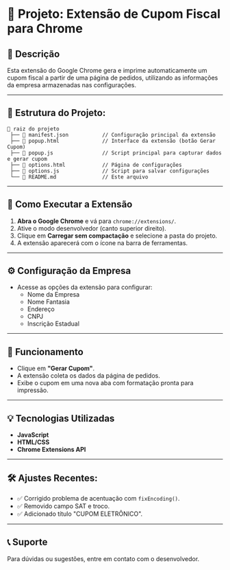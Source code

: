 # 📄 Projeto: Extensão de Cupom Fiscal para Chrome

## 📝 Descrição
Esta extensão do Google Chrome gera e imprime automaticamente um cupom fiscal a partir de uma página de pedidos, utilizando as informações da empresa armazenadas nas configurações.

---

## 📂 Estrutura do Projeto:
```
📁 raiz do projeto
 ├── 📄 manifest.json           // Configuração principal da extensão
 ├── 📄 popup.html              // Interface da extensão (botão Gerar Cupom)
 ├── 📄 popup.js                // Script principal para capturar dados e gerar cupom
 ├── 📄 options.html            // Página de configurações
 ├── 📄 options.js              // Script para salvar configurações
 └── 📄 README.md               // Este arquivo
```
---

## 🚀 Como Executar a Extensão
1. **Abra o Google Chrome** e vá para `chrome://extensions/`.
2. Ative o modo desenvolvedor (canto superior direito).
3. Clique em **Carregar sem compactação** e selecione a pasta do projeto.
4. A extensão aparecerá com o ícone na barra de ferramentas.

---

## ⚙️ Configuração da Empresa
- Acesse as opções da extensão para configurar:
  - Nome da Empresa
  - Nome Fantasia
  - Endereço
  - CNPJ
  - Inscrição Estadual
---

## 🧩 Funcionamento
- Clique em **"Gerar Cupom"**.
- A extensão coleta os dados da página de pedidos.
- Exibe o cupom em uma nova aba com formatação pronta para impressão.
---

## 💡 Tecnologias Utilizadas
- **JavaScript**
- **HTML/CSS**
- **Chrome Extensions API**
---

## 🛠️ Ajustes Recentes:
- ✅ Corrigido problema de acentuação com `fixEncoding()`.
- ✅ Removido campo SAT e troco.
- ✅ Adicionado título "CUPOM ELETRÔNICO".
---

## 📞 Suporte
Para dúvidas ou sugestões, entre em contato com o desenvolvedor.


